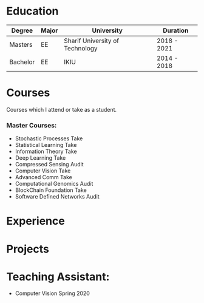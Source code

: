 # Education 
| Degree | Major | University | Duration |
| ---- | ---- | ----- | --- | 
| Masters | EE | Sharif University of Technology | 2018 - 2021 |
| Bachelor | EE | IKIU | 2014 - 2018 | 

# Courses
Courses which I attend or take as a student.

### Master Courses: 
* Stochastic Processes              Take  
* Statistical Learning              Take   
* Information Theory                Take   
* Deep Learning                     Take   
* Compressed Sensing                Audit  
* Computer Vision                   Take   
* Advanced Comm                     Take
* Computational Genomics            Audit
* BlockChain Foundation             Take
* Software Defined Networks         Audit

# Experience 

# Projects

# Teaching Assistant: 
* Computer Vision   Spring 2020